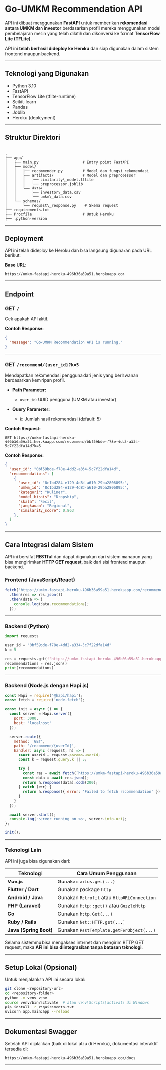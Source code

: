 # Go-UMKM Recommendation API

API ini dibuat menggunakan **FastAPI** untuk memberikan **rekomendasi antara UMKM dan investor** berdasarkan profil mereka menggunakan model pembelajaran mesin yang telah dilatih dan dikonversi ke format **TensorFlow Lite (TFLite)**.

API ini **telah berhasil dideploy ke Heroku** dan siap digunakan dalam sistem frontend maupun backend.

---

## Teknologi yang Digunakan

- Python 3.10
- FastAPI
- TensorFlow Lite (tflite-runtime)
- Scikit-learn
- Pandas
- Joblib
- Heroku (deployment)

---

## Struktur Direktori

```

.
├── app/
│   ├── main.py                    # Entry point FastAPI
│   ├── model/
│   │   ├── recommender.py         # Model dan fungsi rekomendasi
│   │   ├── artifacts/             # Model dan preprocessor
│   │   │   ├── similarity\_model.tflite
│   │   │   └── preprocessor.joblib
│   │   └── data/
│   │       ├── investor\_data.csv
│   │       └── umkm\_data.csv
│   └── schemas/
│       └── request\_response.py    # Skema request
├── requirements.txt
├── Procfile                       # Untuk Heroku
├── .python-version

````

---

## Deployment

API ini telah dideploy ke Heroku dan bisa langsung digunakan pada URL berikut:

**Base URL**:  
```
https://umkm-fastapi-heroku-496b36a59a51.herokuapp.com
```
---

## Endpoint

### GET `/`

Cek apakah API aktif.

**Contoh Response:**
```json
{
  "message": "Go-UMKM Recommendation API is running."
}
````

---

### GET `/recommend/{user_id}?k=5`

Mendapatkan rekomendasi pengguna dari jenis yang berlawanan berdasarkan kemiripan profil.

* **Path Parameter:**

  * `user_id`: UUID pengguna (UMKM atau investor)
* **Query Parameter:**

  * `k`: Jumlah hasil rekomendasi (default: 5)

**Contoh Request:**

```
GET https://umkm-fastapi-heroku-496b36a59a51.herokuapp.com/recommend/0bf59bde-f78e-4dd2-a334-5c7f22dfa14d?k=5
```

**Contoh Response:**

```json
{
  "user_id": "0bf59bde-f78e-4dd2-a334-5c7f22dfa14d",
  "recommendations": [
    {
      "user_id": "8c1bd284-e129-4d8d-a610-29ba2806895d",
      "umkm_id": "8c1bd284-e129-4d8d-a610-29ba2806895d",
      "kategori": "Kuliner",
      "model_bisnis": "Dropship",
      "skala": "Kecil",
      "jangkauan": "Regional",
      "similarity_score": 0.863
    },
  ]
}
```

---


## Cara Integrasi dalam Sistem

API ini bersifat **RESTful** dan dapat digunakan dari sistem manapun yang bisa mengirimkan **HTTP GET request**, baik dari sisi frontend maupun backend.

### Frontend (JavaScript/React)

```javascript
fetch("https://umkm-fastapi-heroku-496b36a59a51.herokuapp.com/recommend/USER_ID?k=5")
  .then(res => res.json())
  .then(data => {
    console.log(data.recommendations);
  });
```

---

### Backend (Python)

```python
import requests

user_id = "0bf59bde-f78e-4dd2-a334-5c7f22dfa14d"
k = 5

res = requests.get(f"https://umkm-fastapi-heroku-496b36a59a51.herokuapp.com/recommend/{user_id}?k={k}")
recommendations = res.json()
print(recommendations)
```

---

### Backend (Node.js dengan Hapi.js)

```javascript
const Hapi = require('@hapi/hapi');
const fetch = require('node-fetch');

const init = async () => {
  const server = Hapi.server({
    port: 3000,
    host: 'localhost'
  });

  server.route({
    method: 'GET',
    path: '/recommend/{userId}',
    handler: async (request, h) => {
      const userId = request.params.userId;
      const k = request.query.k || 5;

      try {
        const res = await fetch(`https://umkm-fastapi-heroku-496b36a59a51.herokuapp.com/recommend/${userId}?k=${k}`);
        const data = await res.json();
        return h.response(data).code(200);
      } catch (err) {
        return h.response({ error: 'Failed to fetch recommendation' }).code(500);
      }
    }
  });

  await server.start();
  console.log('Server running on %s', server.info.uri);
};

init();
```

---

### Teknologi Lain

API ini juga bisa digunakan dari:

| Teknologi              | Cara Umum Penggunaan                        |
| ---------------------- | ------------------------------------------- |
| **Vue.js**             | Gunakan `axios.get(...)`                    |
| **Flutter / Dart**     | Gunakan package `http`                      |
| **Android / Java**     | Gunakan `Retrofit` atau `HttpURLConnection` |
| **PHP (Laravel)**      | Gunakan `Http::get()` atau `GuzzleHttp`     |
| **Go**                 | Gunakan `http.Get(...)`                     |
| **Ruby / Rails**       | Gunakan `Net::HTTP.get(...)`                |
| **Java (Spring Boot)** | Gunakan `RestTemplate.getForObject(...)`    |

Selama sistemmu bisa mengakses internet dan mengirim HTTP GET request, maka **API ini bisa diintegrasikan tanpa batasan teknologi**.

---


## Setup Lokal (Opsional)

Untuk menjalankan API ini secara lokal:

```bash
git clone <repository-url>
cd <repository-folder>
python -m venv venv
source venv/bin/activate  # atau venv\Scripts\activate di Windows
pip install -r requirements.txt
uvicorn app.main:app --reload
```

---

## Dokumentasi Swagger

Setelah API dijalankan (baik di lokal atau di Heroku), dokumentasi interaktif tersedia di:

```
https://umkm-fastapi-heroku-496b36a59a51.herokuapp.com/docs
```

---
